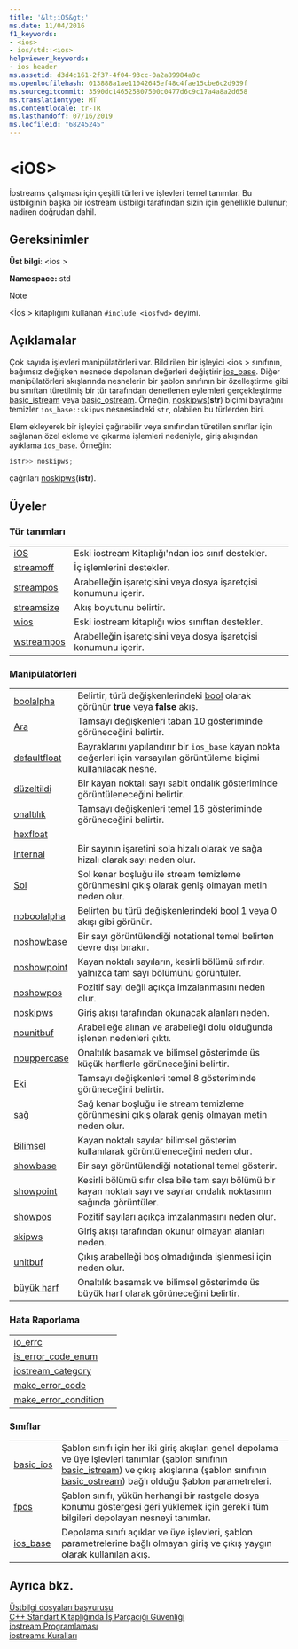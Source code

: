 ```yaml
---
title: '&lt;iOS&gt;'
ms.date: 11/04/2016
f1_keywords:
- <ios>
- ios/std::<ios>
helpviewer_keywords:
- ios header
ms.assetid: d3d4c161-2f37-4f04-93cc-0a2a89984a9c
ms.openlocfilehash: 013888a1ae11042645ef48c4fae15cbe6c2d939f
ms.sourcegitcommit: 3590dc146525807500c0477d6c9c17a4a8a2d658
ms.translationtype: MT
ms.contentlocale: tr-TR
ms.lasthandoff: 07/16/2019
ms.locfileid: "68245245"
---
```

# <a name="ltiosgt"></a>&lt;iOS&gt;

İostreams çalışması için çeşitli türleri ve işlevleri temel tanımlar. Bu üstbilginin başka bir iostream üstbilgi tarafından sizin için genellikle bulunur; nadiren doğrudan dahil.

## <a name="requirements"></a>Gereksinimler

**Üst bilgi**: \<ios >

**Namespace:** std

> [!NOTE]
> \<İos > kitaplığını kullanan `#include <iosfwd>` deyimi.

## <a name="remarks"></a>Açıklamalar

Çok sayıda işlevleri manipülatörleri var. Bildirilen bir işleyici \<ios > sınıfının, bağımsız değişken nesnede depolanan değerleri değiştirir [ios_base](../standard-library/ios-base-class.md). Diğer manipülatörleri akışlarında nesnelerin bir şablon sınıfının bir özelleştirme gibi bu sınıftan türetilmiş bir tür tarafından denetlenen eylemleri gerçekleştirme [basic_istream](../standard-library/basic-istream-class.md) veya [basic_ostream](../standard-library/basic-ostream-class.md). Örneğin, [noskipws](../standard-library/ios-functions.md#noskipws)(**str**) biçimi bayrağını temizler `ios_base::skipws` nesnesindeki `str`, olabilen bu türlerden biri.

Elem ekleyerek bir işleyici çağırabilir veya sınıfından türetilen sınıflar için sağlanan özel ekleme ve çıkarma işlemleri nedeniyle, giriş akışından ayıklama `ios_base`. Örneğin:

```cpp
istr>> noskipws;
```

çağrıları [noskipws](../standard-library/ios-functions.md#noskipws)(**istr**).

## <a name="members"></a>Üyeler

### <a name="typedefs"></a>Tür tanımları

|||
|-|-|
|[iOS](../standard-library/ios-typedefs.md#ios)|Eski iostream Kitaplığı'ndan ios sınıf destekler.|
|[streamoff](../standard-library/ios-typedefs.md#streamoff)|İç işlemlerini destekler.|
|[streampos](../standard-library/ios-typedefs.md#streampos)|Arabelleğin işaretçisini veya dosya işaretçisi konumunu içerir.|
|[streamsize](../standard-library/ios-typedefs.md#streamsize)|Akış boyutunu belirtir.|
|[wios](../standard-library/ios-typedefs.md#wios)|Eski iostream kitaplığı wios sınıftan destekler.|
|[wstreampos](../standard-library/ios-typedefs.md#wstreampos)|Arabelleğin işaretçisini veya dosya işaretçisi konumunu içerir.|

### <a name="manipulators"></a>Manipülatörleri

|||
|-|-|
|[boolalpha](../standard-library/ios-functions.md#boolalpha)|Belirtir, türü değişkenlerindeki [bool](../cpp/bool-cpp.md) olarak görünür **true** veya **false** akış.|
|[Ara](../standard-library/ios-functions.md#dec)|Tamsayı değişkenleri taban 10 gösteriminde görüneceğini belirtir.|
|[defaultfloat](../standard-library/ios-functions.md#ios_defaultfloat)|Bayraklarını yapılandırır bir `ios_base` kayan nokta değerleri için varsayılan görüntüleme biçimi kullanılacak nesne.|
|[düzeltildi](../standard-library/ios-functions.md#fixed)|Bir kayan noktalı sayı sabit ondalık gösteriminde görüntüleneceğini belirtir.|
|[onaltılık](../standard-library/ios-functions.md#hex)|Tamsayı değişkenleri temel 16 gösteriminde görüneceğini belirtir.|
|[hexfloat](../standard-library/ios-functions.md#hexfloat)|
|[internal](../standard-library/ios-functions.md#internal)|Bir sayının işaretini sola hizalı olarak ve sağa hizalı olarak sayı neden olur.|
|[Sol](../standard-library/ios-functions.md#left)|Sol kenar boşluğu ile stream temizleme görünmesini çıkış olarak geniş olmayan metin neden olur.|
|[noboolalpha](../standard-library/ios-functions.md#noboolalpha)|Belirten bu türü değişkenlerindeki [bool](../cpp/bool-cpp.md) 1 veya 0 akışı gibi görünür.|
|[noshowbase](../standard-library/ios-functions.md#noshowbase)|Bir sayı görüntülendiği notational temel belirten devre dışı bırakır.|
|[noshowpoint](../standard-library/ios-functions.md#noshowpoint)|Kayan noktalı sayıların, kesirli bölümü sıfırdır. yalnızca tam sayı bölümünü görüntüler.|
|[noshowpos](../standard-library/ios-functions.md#noshowpos)|Pozitif sayı değil açıkça imzalanmasını neden olur.|
|[noskipws](../standard-library/ios-functions.md#noskipws)|Giriş akışı tarafından okunacak alanları neden.|
|[nounitbuf](../standard-library/ios-functions.md#nounitbuf)|Arabelleğe alınan ve arabelleği dolu olduğunda işlenen nedenleri çıktı.|
|[nouppercase](../standard-library/ios-functions.md#nouppercase)|Onaltılık basamak ve bilimsel gösterimde üs küçük harflerle görüneceğini belirtir.|
|[Eki](../standard-library/ios-functions.md#oct)|Tamsayı değişkenleri temel 8 gösteriminde görüneceğini belirtir.|
|[sağ](../standard-library/ios-functions.md#right)|Sağ kenar boşluğu ile stream temizleme görünmesini çıkış olarak geniş olmayan metin neden olur.|
|[Bilimsel](../standard-library/ios-functions.md#scientific)|Kayan noktalı sayılar bilimsel gösterim kullanılarak görüntüleneceğini neden olur.|
|[showbase](../standard-library/ios-functions.md#showbase)|Bir sayı görüntülendiği notational temel gösterir.|
|[showpoint](../standard-library/ios-functions.md#showpoint)|Kesirli bölümü sıfır olsa bile tam sayı bölümü bir kayan noktalı sayı ve sayılar ondalık noktasının sağında görüntüler.|
|[showpos](../standard-library/ios-functions.md#showpos)|Pozitif sayıları açıkça imzalanmasını neden olur.|
|[skipws](../standard-library/ios-functions.md#skipws)|Giriş akışı tarafından okunur olmayan alanları neden.|
|[unitbuf](../standard-library/ios-functions.md#unitbuf)|Çıkış arabelleği boş olmadığında işlenmesi için neden olur.|
|[büyük harf](../standard-library/ios-functions.md#uppercase)|Onaltılık basamak ve bilimsel gösterimde üs büyük harf olarak görüneceğini belirtir.|

### <a name="error-reporting"></a>Hata Raporlama

|||
|-|-|
|[io_errc](../standard-library/ios-functions.md#io_errc)||
|[is_error_code_enum](../standard-library/ios-functions.md#is_error_code_enum)||
|[iostream_category](../standard-library/ios-functions.md#iostream_category)||
|[make_error_code](../standard-library/ios-functions.md#make_error_code)||
|[make_error_condition](../standard-library/ios-functions.md#make_error_condition)||

### <a name="classes"></a>Sınıflar

|||
|-|-|
|[basic_ios](../standard-library/basic-ios-class.md)|Şablon sınıfı için her iki giriş akışları genel depolama ve üye işlevleri tanımlar (şablon sınıfının [basic_istream](../standard-library/basic-istream-class.md)) ve çıkış akışlarına (şablon sınıfının [basic_ostream](../standard-library/basic-ostream-class.md)) bağlı olduğu Şablon parametreleri.|
|[fpos](../standard-library/fpos-class.md)|Şablon sınıfı, yükün herhangi bir rastgele dosya konumu göstergesi geri yüklemek için gerekli tüm bilgileri depolayan nesneyi tanımlar.|
|[ios_base](../standard-library/ios-base-class.md)|Depolama sınıfı açıklar ve üye işlevleri, şablon parametrelerine bağlı olmayan giriş ve çıkış yaygın olarak kullanılan akış.|

## <a name="see-also"></a>Ayrıca bkz.

[Üstbilgi dosyaları başvurusu](../standard-library/cpp-standard-library-header-files.md)<br/>
[C++ Standart Kitaplığında İş Parçacığı Güvenliği](../standard-library/thread-safety-in-the-cpp-standard-library.md)<br/>
[iostream Programlaması](../standard-library/iostream-programming.md)<br/>
[iostreams Kuralları](../standard-library/iostreams-conventions.md)<br/>
